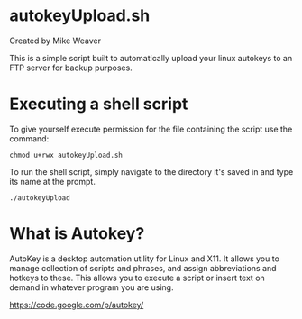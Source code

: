 autokeyUpload.sh
=====
Created by Mike Weaver

This is a simple script built to automatically upload your linux autokeys to an FTP server for backup purposes.

Executing a shell script
========
To give yourself execute permission for the file containing the script use the command:

	chmod u+rwx autokeyUpload.sh

To run the shell script, simply navigate to the directory it's saved in and type its name at the prompt.

	./autokeyUpload

What is Autokey?
========
AutoKey is a desktop automation utility for Linux and X11. It allows you to manage collection of scripts and phrases, and assign abbreviations and hotkeys to these. This allows you to execute a script or insert text on demand in whatever program you are using.

https://code.google.com/p/autokey/
